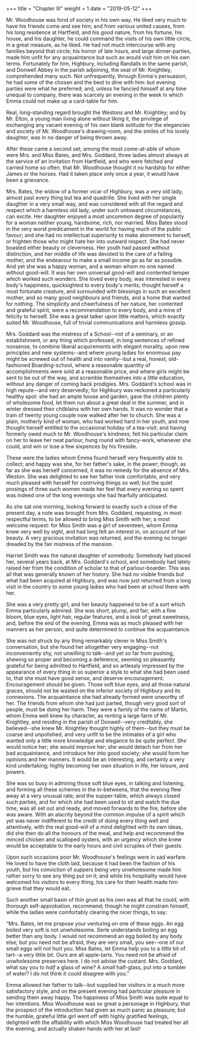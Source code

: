 +++
title = "Chapter III"
weight = 1
date = "2019-05-12"
+++

Mr. Woodhouse was fond of society in his own way. He liked very much to
have his friends come and see him; and from various united causes, from
his long residence at Hartfield, and his good nature, from his fortune,
his house, and his daughter, he could command the visits of his
own little circle, in a great measure, as he liked. He had not much
intercourse with any families beyond that circle; his horror of late
hours, and large dinner-parties, made him unfit for any acquaintance but
such as would visit him on his own terms. Fortunately for him, Highbury,
including Randalls in the same parish, and Donwell Abbey in the parish
adjoining, the seat of Mr. Knightley, comprehended many such. Not
unfrequently, through Emma's persuasion, he had some of the chosen and
the best to dine with him: but evening parties were what he preferred;
and, unless he fancied himself at any time unequal to company, there
was scarcely an evening in the week in which Emma could not make up a
card-table for him.

Real, long-standing regard brought the Westons and Mr. Knightley; and by
Mr. Elton, a young man living alone without liking it, the privilege
of exchanging any vacant evening of his own blank solitude for the
elegancies and society of Mr. Woodhouse's drawing-room, and the smiles
of his lovely daughter, was in no danger of being thrown away.

After these came a second set; among the most come-at-able of whom were
Mrs. and Miss Bates, and Mrs. Goddard, three ladies almost always at
the service of an invitation from Hartfield, and who were fetched and
carried home so often, that Mr. Woodhouse thought it no hardship for
either James or the horses. Had it taken place only once a year, it
would have been a grievance.

Mrs. Bates, the widow of a former vicar of Highbury, was a very old
lady, almost past every thing but tea and quadrille. She lived with her
single daughter in a very small way, and was considered with all the
regard and respect which a harmless old lady, under such untoward
circumstances, can excite. Her daughter enjoyed a most uncommon degree
of popularity for a woman neither young, handsome, rich, nor married.
Miss Bates stood in the very worst predicament in the world for having
much of the public favour; and she had no intellectual superiority to
make atonement to herself, or frighten those who might hate her into
outward respect. She had never boasted either beauty or cleverness. Her
youth had passed without distinction, and her middle of life was devoted
to the care of a failing mother, and the endeavour to make a small
income go as far as possible. And yet she was a happy woman, and a woman
whom no one named without good-will. It was her own universal good-will
and contented temper which worked such wonders. She loved every body,
was interested in every body's happiness, quicksighted to every body's
merits; thought herself a most fortunate creature, and surrounded with
blessings in such an excellent mother, and so many good neighbours
and friends, and a home that wanted for nothing. The simplicity and
cheerfulness of her nature, her contented and grateful spirit, were a
recommendation to every body, and a mine of felicity to herself. She was
a great talker upon little matters, which exactly suited Mr. Woodhouse,
full of trivial communications and harmless gossip.

Mrs. Goddard was the mistress of a School--not of a seminary, or an
establishment, or any thing which professed, in long sentences of
refined nonsense, to combine liberal acquirements with elegant morality,
upon new principles and new systems--and where young ladies for enormous
pay might be screwed out of health and into vanity--but a real,
honest, old-fashioned Boarding-school, where a reasonable quantity of
accomplishments were sold at a reasonable price, and where girls might
be sent to be out of the way, and scramble themselves into a little
education, without any danger of coming back prodigies. Mrs. Goddard's
school was in high repute--and very deservedly; for Highbury was
reckoned a particularly healthy spot: she had an ample house and garden,
gave the children plenty of wholesome food, let them run about a great
deal in the summer, and in winter dressed their chilblains with her own
hands. It was no wonder that a train of twenty young couple now walked
after her to church. She was a plain, motherly kind of woman, who
had worked hard in her youth, and now thought herself entitled to the
occasional holiday of a tea-visit; and having formerly owed much to Mr.
Woodhouse's kindness, felt his particular claim on her to leave her neat
parlour, hung round with fancy-work, whenever she could, and win or lose
a few sixpences by his fireside.

These were the ladies whom Emma found herself very frequently able to
collect; and happy was she, for her father's sake, in the power; though,
as far as she was herself concerned, it was no remedy for the absence of
Mrs. Weston. She was delighted to see her father look comfortable, and
very much pleased with herself for contriving things so well; but the
quiet prosings of three such women made her feel that every evening so
spent was indeed one of the long evenings she had fearfully anticipated.

As she sat one morning, looking forward to exactly such a close of the
present day, a note was brought from Mrs. Goddard, requesting, in most
respectful terms, to be allowed to bring Miss Smith with her; a most
welcome request: for Miss Smith was a girl of seventeen, whom Emma knew
very well by sight, and had long felt an interest in, on account of
her beauty. A very gracious invitation was returned, and the evening no
longer dreaded by the fair mistress of the mansion.

Harriet Smith was the natural daughter of somebody. Somebody had placed
her, several years back, at Mrs. Goddard's school, and somebody
had lately raised her from the condition of scholar to that of
parlour-boarder. This was all that was generally known of her history.
She had no visible friends but what had been acquired at Highbury, and
was now just returned from a long visit in the country to some young
ladies who had been at school there with her.

She was a very pretty girl, and her beauty happened to be of a sort
which Emma particularly admired. She was short, plump, and fair, with a
fine bloom, blue eyes, light hair, regular features, and a look of great
sweetness, and, before the end of the evening, Emma was as much pleased
with her manners as her person, and quite determined to continue the
acquaintance.

She was not struck by any thing remarkably clever in Miss Smith's
conversation, but she found her altogether very engaging--not
inconveniently shy, not unwilling to talk--and yet so far from pushing,
shewing so proper and becoming a deference, seeming so pleasantly
grateful for being admitted to Hartfield, and so artlessly impressed
by the appearance of every thing in so superior a style to what she had
been used to, that she must have good sense, and deserve encouragement.
Encouragement should be given. Those soft blue eyes, and all those
natural graces, should not be wasted on the inferior society of Highbury
and its connexions. The acquaintance she had already formed were
unworthy of her. The friends from whom she had just parted, though very
good sort of people, must be doing her harm. They were a family of the
name of Martin, whom Emma well knew by character, as renting a large
farm of Mr. Knightley, and residing in the parish of Donwell--very
creditably, she believed--she knew Mr. Knightley thought highly of
them--but they must be coarse and unpolished, and very unfit to be the
intimates of a girl who wanted only a little more knowledge and elegance
to be quite perfect. _She_ would notice her; she would improve her; she
would detach her from her bad acquaintance, and introduce her into good
society; she would form her opinions and her manners. It would be an
interesting, and certainly a very kind undertaking; highly becoming her
own situation in life, her leisure, and powers.

She was so busy in admiring those soft blue eyes, in talking and
listening, and forming all these schemes in the in-betweens, that the
evening flew away at a very unusual rate; and the supper-table, which
always closed such parties, and for which she had been used to sit and
watch the due time, was all set out and ready, and moved forwards to the
fire, before she was aware. With an alacrity beyond the common impulse
of a spirit which yet was never indifferent to the credit of doing every
thing well and attentively, with the real good-will of a mind delighted
with its own ideas, did she then do all the honours of the meal, and
help and recommend the minced chicken and scalloped oysters, with an
urgency which she knew would be acceptable to the early hours and civil
scruples of their guests.

Upon such occasions poor Mr. Woodhouse's feelings were in sad warfare.
He loved to have the cloth laid, because it had been the fashion of his
youth, but his conviction of suppers being very unwholesome made him
rather sorry to see any thing put on it; and while his hospitality would
have welcomed his visitors to every thing, his care for their health
made him grieve that they would eat.

Such another small basin of thin gruel as his own was all that he could,
with thorough self-approbation, recommend; though he might constrain
himself, while the ladies were comfortably clearing the nicer things, to
say:

“Mrs. Bates, let me propose your venturing on one of these eggs. An egg
boiled very soft is not unwholesome. Serle understands boiling an egg
better than any body. I would not recommend an egg boiled by any body
else; but you need not be afraid, they are very small, you see--one of
our small eggs will not hurt you. Miss Bates, let Emma help you to a
_little_ bit of tart--a _very_ little bit. Ours are all apple-tarts. You
need not be afraid of unwholesome preserves here. I do not advise the
custard. Mrs. Goddard, what say you to _half_ a glass of wine? A
_small_ half-glass, put into a tumbler of water? I do not think it could
disagree with you.”

Emma allowed her father to talk--but supplied her visitors in a much
more satisfactory style, and on the present evening had particular
pleasure in sending them away happy. The happiness of Miss Smith was
quite equal to her intentions. Miss Woodhouse was so great a personage
in Highbury, that the prospect of the introduction had given as much
panic as pleasure; but the humble, grateful little girl went off with
highly gratified feelings, delighted with the affability with which Miss
Woodhouse had treated her all the evening, and actually shaken hands
with her at last!